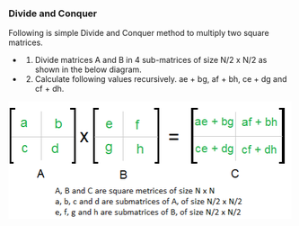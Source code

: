 ### Divide and Conquer 
Following is simple Divide and Conquer method to multiply two square matrices.
- 1) Divide matrices A and B in 4 sub-matrices of size N/2 x N/2 as shown in the below diagram.
- 2) Calculate following values recursively. ae + bg, af + bh, ce + dg and cf + dh.
<img src="strassen_1.png">